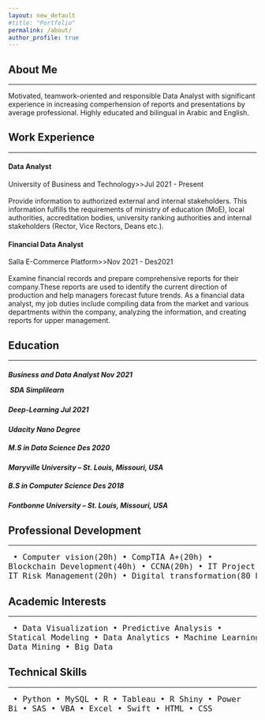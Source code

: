 ```yaml
---
layout: new_default
#title: "Portfolio"
permalink: /about/
author_profile: true
---
```


  
## About Me

---

Motivated, teamwork-oriented and responsible Data Analyst with significant experience in increasing comperhension of reports and presentations by average professional. Highly educated and bilingual in Arabic and English.



## Work Experience

---

#### Data Analyst
University of Business and Technology>>Jul 2021 - Present<br><br>
Provide information to authorized external and internal stakeholders. This information fulfills the requirements of ministry of education (MoE), local authorities, accreditation bodies, university ranking authorities and internal stakeholders (Rector, Vice Rectors, Deans etc.).


#### Financial Data Analyst
Salla E-Commerce Platform>>Nov 2021 - Des2021 <br><br>
Examine financial records and prepare comprehensive reports for their company.These reports are used to identify the current direction of production and help managers forecast future trends. As a financial data analyst, my job duties include compiling data from the market and various departments within the company, analyzing the information, and creating reports for upper management.


## Education

---

##### Business and Data Analyst                         Nov 2021 <p>&nbsp;***SDA Simplilearn***</p> 

##### Deep-Learning                                     Jul 2021
***Udacity Nano Degree***

##### M.S in Data Science                               Des 2020
***Maryville University – St. Louis, Missouri, USA***

##### B.S in Computer Science                           Des 2018
***Fontbonne University – St. Louis, Missouri, USA***



## Professional Development

---
<font size="4"><pre>
• Computer vision(20h)              • CompTIA A+(20h)
• Blockchain Development(40h)       • CCNA(20h)
• IT Project Management(20h)        • IT Risk Management(20h)
• Digital transformation(80 h)      • CCNP(20h)
</pre></font> 



## Academic Interests

---

<font size="4"><pre>
• Data Visualization              • Predictive Analysis
• Statical Modeling               • Data Analytics
• Machine Learning                • Deep learning
• Data Mining                     • Big Data
</pre></font> 

## Technical Skills

---

<font size="4"><pre>
• Python          • MySQL           • R
• Tableau         • R Shiny         • Power Bi
• SAS             • VBA             • Excel
• Swift           • HTML            • CSS
</pre></font> 
